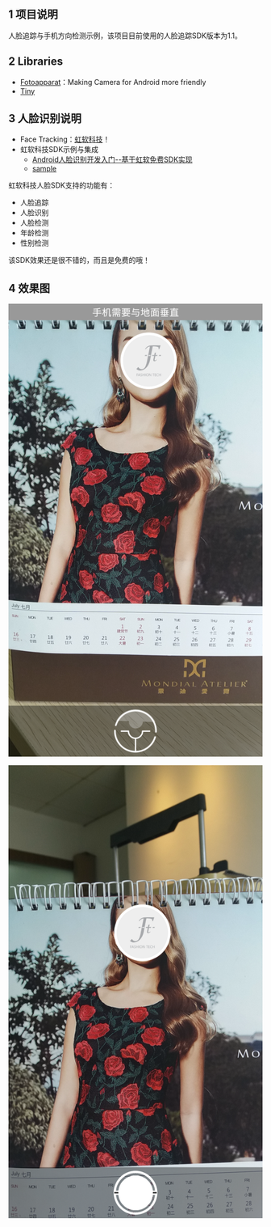 ## 1 项目说明

人脸追踪与手机方向检测示例，该项目目前使用的人脸追踪SDK版本为1.1。

## 2 Libraries

- [Fotoapparat](https://github.com/Fotoapparat/Fotoapparat)：Making Camera for Android more friendly
- [Tiny](https://github.com/Sunzxyong/Tiny)
 
## 3 人脸识别说明
 
 - Face Tracking：[虹软科技](http://www.arcsoft.com.cn/index.html)！
 - 虹软科技SDK示例与集成
     - [Android人脸识别开发入门--基于虹软免费SDK实现](http://www.jianshu.com/p/75733cff88a3)
     - [sample](https://github.com/asdfqwrasdf/ArcFaceDemo)
 
 
 虹软科技人脸SDK支持的功能有：
 
 - 人脸追踪
 - 人脸识别
 - 人脸检测
 - 年龄检测
 - 性别检测
 
 该SDK效果还是很不错的，而且是免费的哦！
 
 ## 4 效果图
 
 ![](images/1.png)
 
 ![](images/2.png)